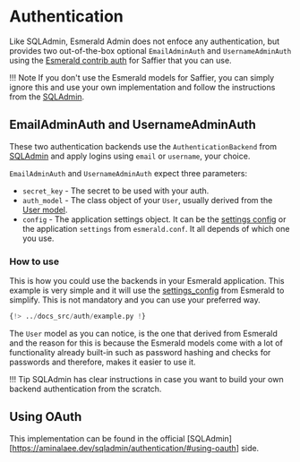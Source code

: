 # Authentication

Like SQLAdmin, Esmerald Admin does not enfoce any authentication, but provides two out-of-the-box
optional `EmailAdminAuth` and `UsernameAdminAuth` using the [Esmerald contrib auth][models] for
Saffier that you can use.

!!! Note
    If you don't use the Esmerald models for Saffier, you can simply ignore this and use your own
    implementation and follow the instructions from the [SQLAdmin][sqladmin_models].


## EmailAdminAuth and UsernameAdminAuth

These two authentication backends use the `AuthenticationBackend` from [SQLAdmin][sqladmin_models]
and apply logins using `email` or `username`, your choice.

`EmailAdminAuth` and `UsernameAdminAuth` expect three parameters:

* `secret_key` - The secret to be used with your auth.
* `auth_model` - The class object of your `User`, usually derived from the [User model][user_model].
* `config` - The application settings object. It can be the [settings config][settings_config] or
the application `settings` from `esmerald.conf`. It all depends of which one you use.

### How to use

This is how you could use the backends in your Esmerald application. This example is very simple
and it will use the [settings_config][settings_config] from Esmerald to simplify. This is not
mandatory and you can use your preferred way.

```python hl_lines="43-46"
{!> ../docs_src/auth/example.py !}
```

The `User` model as you can notice, is the one that derived from Esmerald and the reason for this
is because the Esmerald models come with a lot of functionality already built-in such as password
hashing and checks for passwords and therefore, makes it easier to use it.

!!! Tip
    SQLAdmin has clear instructions in case you want to build your own backend authentication
    from the scratch.

## Using OAuth

This implementation can be found in the official [SQLAdmin][https://aminalaee.dev/sqladmin/authentication/#using-oauth]
side.

[models]: https://esmerald.dev/databases/saffier/models/
[user_model]: https://esmerald.dev/databases/saffier/models/#user
[sqladmin_models]: https://aminalaee.dev/sqladmin/authentication/
[settings_config]: https://esmerald.dev/application/settings/#the-settings_config
